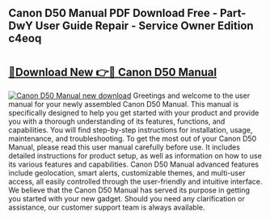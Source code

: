 ## Canon D50 Manual PDF Download Free - Part-DwY User Guide Repair - Service Owner Edition c4eoq

# <h2><a href="http://bc43686.oget.top/?id=Canon+D50+Manual">🔗Download New 👉🔴 Canon D50 Manual</a></h2>

[![Canon D50 Manual new download](https://i.imgur.com/5g1atiW.png)](http://bc43686.oget.top/?id=Canon+D50+Manual)
Greetings and welcome to the user manual for your newly assembled Canon D50 Manual. This manual is specifically designed to help you get started with your product and provide you with a thorough understanding of its features, functions, and capabilities. You will find step-by-step instructions for installation, usage, maintenance, and troubleshooting. To get the most out of your Canon D50 Manual, please read this user manual carefully before use. It includes detailed instructions for product setup, as well as information on how to use its various features and capabilities. Canon D50 Manual advanced features include geolocation, smart alerts, customizable themes, and multi-user access, all easily controlled through the user-friendly and intuitive interface. We believe that the Canon D50 Manual has served its purpose in getting you started with your new gadget. Should you need any clarification or assistance, our customer support team is always available.
